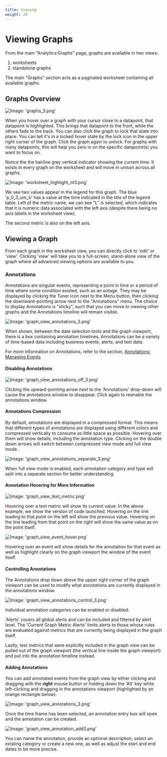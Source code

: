 ```yaml
---
title: Viewing
weight: 20
---
```


# Viewing Graphs

From the main "Analytics:Graphs" page, graphs are available in two views:

1.  worksheets
2.  standalone graphs

The main "Graphs" section acts as a paginated worksheet containing all available graphs.

## Graphs Overview

![Image: 'graphs_3.png'](../../img/graphs_3.png)

When you hover over a graph with your cursor close to a datapoint, that datapoint is highlighted. This brings that datapoint to the front, while the others fade to the back. You can also click the graph to lock that state into place. You can tell it's in a locked hover state by the lock icon in the upper right corner of the graph. Click the graph again to unlock. For graphs with many datapoints, this will help you zero in on the specific datapoint(s) you want to focus on.

Notice the the hairline grey vertical indicator showing the current time. It exists in every graph on the worksheet and will move in unison across all graphs.

![Image: 'worksheet_highlight_nt3.png'](../../img/worksheet_highlight_nt3.png)

We see two values appear in the legend for this graph. The blue 'p_0_3_um_b' has a value at the time indicated in the title of the legend table. Left of the metric name, we can see "L" is selected, which indicates that it is numeric data associated with the left axis (despite there being no axis labels in the worksheet view).

The second metric is also on the left axis.

## Viewing a Graph

From each graph in the worksheet view, you can directly click to 'edit' or 'view'. Clicking 'view' will take you to a full-screen, stand-alone view of the graph where all advanced viewing options are available to you.

### Annotations

Annotations are singular events, representing a point in time or a period of time where some condition existed, such as an outage. They may be displayed by clicking the Tuner icon next to the Menu button, then clicking the downward-pointing arrow next to the "Annotations" menu. The choice to display Annotations is "sticky", such that you can move to viewing other graphs and the Annotations timeline will remain visible.

![Image: 'graph_view_annotations_3.png'](../../img/graph_view_annotations_3.png)

When shown, between the date selection tools and the graph viewport, there is a box containing annotation timelines. Annotations can be a variety of time-based data including business events, alerts, and text data.

For more information on Annotations, refer to the section, [Annotations: Managing Events](/circonus/visualizations/graphs/annotations/)

#### Disabling Annotations

![Image: 'graph_view_annotations_off_3.png'](../../img/graph_view_annotations_off_3.png)

Clicking the upward-pointing arrow next to the 'Annotations' drop-down will cause the annotations window to disappear. Click again to reenable the annotations window.

#### Annotations Compression

By default, annotations are displayed in a compressed format. This means that different types of annotations are displayed using different colors and compressed vertically to consume as little space as possible. Hovering over them will show details, including the annotation type. Clicking on the double down arrows will switch between compressed view mode and full view mode.

![Image: 'graph_view_annotations_separate_3.png'](../../img/graph_view_annotations_separate_3.png)

When full view mode is enabled, each annotation category and type will split into a separate section for better understanding.

#### Annotation Hovering for More Information

![Image: 'graph_view_text_metric.png'](../../img/graph_view_text_metric.png)

Hovering over a text metric will show its current value. In the above example, we show the version of code launched. Hovering on the line leading to that point on the left will show the previous value. Hovering on the line leading from that point on the right will show the same value as on the point itself.

![Image: 'graph_view_event_hover.png'](../../img/graph_view_event_hover.png)

Hovering over an event will show details for the annotation for that event as well as highlight clearly on the graph viewport the window of the event itself.

#### Controlling Annotations

The Annotations drop down above the upper right corner of the graph viewport can be used to modify what annotations are currently displayed in the annotations window.

![Image: 'graph_view_annotations_control_3.png'](../../img/graph_view_annotations_control_3.png)

Individual annotation categories can be enabled or disabled.

'Alerts' covers all global alerts and can be included and filtered by alert level. The 'Current Graph Metric Alerts' limits alerts to those whose rules are evaluated against metrics that are currently being displayed in the graph itself.

Lastly, text metrics that were explicitly included in the graph view can be pulled out of the graph viewport (the vertical line inside the graph viewport) and put into the annotation timeline instead.

#### Adding Annotations

You can add annotated events from the graph view by either clicking and dragging with the **right** mouse button or holding down the 'Alt' key while left-clicking and dragging in the annotations viewport (highlighted by an orange rectangle below).

![Image: 'graph_view_annotations_3.png'](../../img/graph_view_annotations_3.png)

Once the time frame has been selected, an annotation entry box will open and the annotation can be created.

![Image: 'graph_view_annotation_add3.png'](../../img/graph_view_annotation_add3.png)

You can name the annotation, provide an optional description, select an existing category or create a new one, as well as adjust the start and end dates to be more precise.
